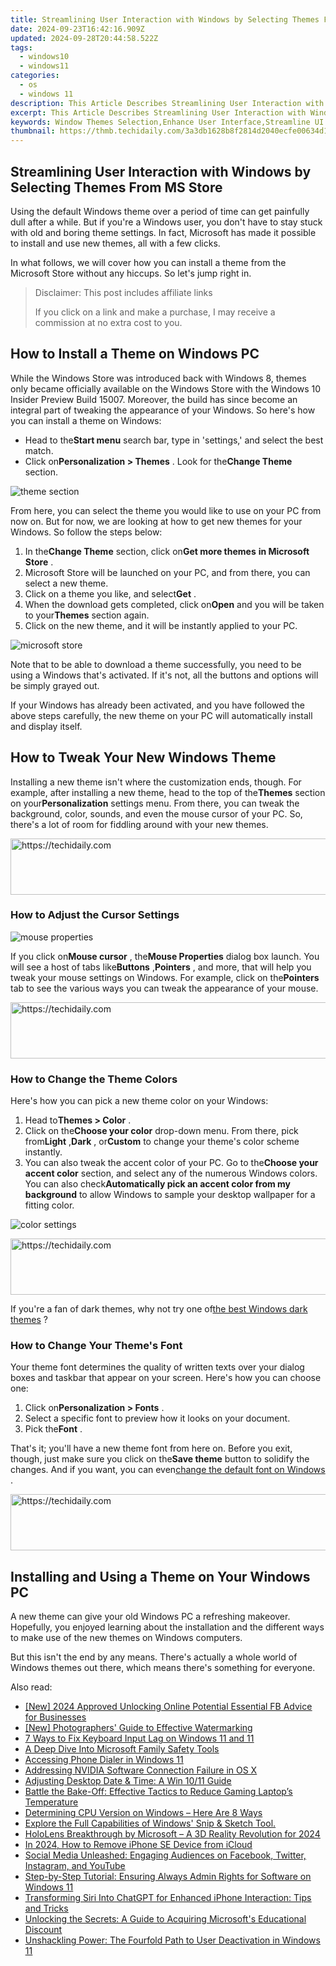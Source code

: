 ```yaml
---
title: Streamlining User Interaction with Windows by Selecting Themes From MS Store
date: 2024-09-23T16:42:16.909Z
updated: 2024-09-28T20:44:58.522Z
tags:
  - windows10
  - windows11
categories:
  - os
  - windows 11
description: This Article Describes Streamlining User Interaction with Windows by Selecting Themes From MS Store
excerpt: This Article Describes Streamlining User Interaction with Windows by Selecting Themes From MS Store
keywords: Window Themes Selection,Enhance User Interface,Streamline UI Experience,Improve Windows Usage,Optimize Interaction Design,Customize Windows Aesthetics,Personalize OS Appearance
thumbnail: https://thmb.techidaily.com/3a3db1628b8f2814d2040ecfe00634d164ea4b5f3058a85b825026993cb96502.jpg
---
```


## Streamlining User Interaction with Windows by Selecting Themes From MS Store

 Using the default Windows theme over a period of time can get painfully dull after a while. But if you're a Windows user, you don't have to stay stuck with old and boring theme settings. In fact, Microsoft has made it possible to install and use new themes, all with a few clicks.

 In what follows, we will cover how you can install a theme from the Microsoft Store without any hiccups. So let's jump right in.

>  Disclaimer: This post includes affiliate links
>
>  If you click on a link and make a purchase, I may receive a commission at no extra cost to you.
>

## How to Install a Theme on Windows PC

 While the Windows Store was introduced back with Windows 8, themes only became officially available on the Windows Store with the Windows 10 Insider Preview Build 15007\. Moreover, the build has since become an integral part of tweaking the appearance of your Windows. So here's how you can install a theme on Windows:

* Head to the**Start menu** search bar, type in 'settings,' and select the best match.
* Click on**Personalization > Themes** . Look for the**Change Theme** section.

![theme section](https://static1.makeuseofimages.com/wordpress/wp-content/uploads/2023/02/theme-section.JPG)

 From here, you can select the theme you would like to use on your PC from now on. But for now, we are looking at how to get new themes for your Windows. So follow the steps below:

1. In the**Change Theme** section, click on**Get more themes** **in Microsoft Store** .
2. Microsoft Store will be launched on your PC, and from there, you can select a new theme.
3. Click on a theme you like, and select**Get** .
4. When the download gets completed, click on**Open** and you will be taken to your**Themes** section again.
5. Click on the new theme, and it will be instantly applied to your PC.

![microsoft store](https://static1.makeuseofimages.com/wordpress/wp-content/uploads/2023/02/microsoft-store.JPG)

 Note that to be able to download a theme successfully, you need to be using a Windows that's activated. If it's not, all the buttons and options will be simply grayed out.

 If your Windows has already been activated, and you have followed the above steps carefully, the new theme on your PC will automatically install and display itself.

## How to Tweak Your New Windows Theme

 Installing a new theme isn't where the customization ends, though. For example, after installing a new theme, head to the top of the**Themes** section on your**Personalization** settings menu. From there, you can tweak the background, color, sounds, and even the mouse cursor of your PC. So, there's a lot of room for fiddling around with your new themes.

<!-- affiliate ads begin -->
<a href="https://appsumo.8odi.net/c/5597632/2151864/7443" target="_top" id="2151864">
  <img src="//a.impactradius-go.com/display-ad/7443-2151864" border="0" alt="https://techidaily.com" width="600" height="90"/>
</a>
<img height="0" width="0" src="https://appsumo.8odi.net/i/5597632/2151864/7443" style="position:absolute;visibility:hidden;" border="0" />
<!-- affiliate ads end -->

### How to Adjust the Cursor Settings

![mouse properties](https://static0.makeuseofimages.com/wordpress/wp-content/uploads/2023/02/mouse-properties-1.JPG)

 If you click on**Mouse cursor** , the**Mouse Properties** dialog box launch. You will see a host of tabs like**Buttons** ,**Pointers** , and more, that will help you tweak your mouse settings on Windows. For example, click on the**Pointers** tab to see the various ways you can tweak the appearance of your mouse.

<!-- affiliate ads begin -->
<a href="https://appsumo.8odi.net/c/5597632/2151866/7443" target="_top" id="2151866">
  <img src="//a.impactradius-go.com/display-ad/7443-2151866" border="0" alt="https://techidaily.com" width="728" height="90"/>
</a>
<img height="0" width="0" src="https://appsumo.8odi.net/i/5597632/2151866/7443" style="position:absolute;visibility:hidden;" border="0" />
<!-- affiliate ads end -->

### How to Change the Theme Colors

Here's how you can pick a new theme color on your Windows:

1. Head to**Themes > Color** .
2. Click on the**Choose your color** drop-down menu. From there, pick from**Light** ,**Dark** , or**Custom** to change your theme's color scheme instantly.
3. You can also tweak the accent color of your PC. Go to the**Choose your accent color** section, and select any of the numerous Windows colors. You can also check**Automatically pick an accent color from my background** to allow Windows to sample your desktop wallpaper for a fitting color.

![color settings](https://static1.makeuseofimages.com/wordpress/wp-content/uploads/2023/02/color-settings-1.JPG)

<!-- affiliate ads begin -->
<a href="https://appsumo.8odi.net/c/5597632/2049378/7443" target="_top" id="2049378">
  <img src="//a.impactradius-go.com/display-ad/7443-2049378" border="0" alt="https://techidaily.com" width="728" height="90"/>
</a>
<img height="0" width="0" src="https://appsumo.8odi.net/i/5597632/2049378/7443" style="position:absolute;visibility:hidden;" border="0" />
<!-- affiliate ads end -->

 If you're a fan of dark themes, why not try one of[the best Windows dark themes](https://www.makeuseof.com/windows-11-dark-themes/) ?

### How to Change Your Theme's Font

 Your theme font determines the quality of written texts over your dialog boxes and taskbar that appear on your screen. Here's how you can choose one:

1. Click on**Personalization > Fonts** .
2. Select a specific font to preview how it looks on your document.
3. Pick the**Font** .

 That's it; you'll have a new theme font from here on. Before you exit, though, just make sure you click on the**Save theme** button to solidify the changes. And if you want, you can even[change the default font on Windows](https://www.makeuseof.com/tag/the-only-way-to-change-the-default-font-in-windows-10/) .

<!-- affiliate ads begin -->
<a href="https://appsumo.8odi.net/c/5597632/2130891/7443" target="_top" id="2130891">
  <img src="//a.impactradius-go.com/display-ad/7443-2130891" border="0" alt="https://techidaily.com" width="728" height="90"/>
</a>
<img height="0" width="0" src="https://appsumo.8odi.net/i/5597632/2130891/7443" style="position:absolute;visibility:hidden;" border="0" />
<!-- affiliate ads end -->

## Installing and Using a Theme on Your Windows PC

 A new theme can give your old Windows PC a refreshing makeover. Hopefully, you enjoyed learning about the installation and the different ways to make use of the new themes on Windows computers.

 But this isn't the end by any means. There's actually a whole world of Windows themes out there, which means there's something for everyone.

<ins class="adsbygoogle"
     style="display:block"
     data-ad-format="autorelaxed"
     data-ad-client="ca-pub-7571918770474297"
     data-ad-slot="1223367746"></ins>

<ins class="adsbygoogle"
     style="display:block"
     data-ad-client="ca-pub-7571918770474297"
     data-ad-slot="8358498916"
     data-ad-format="auto"
     data-full-width-responsive="true"></ins>

<span class="atpl-alsoreadstyle">Also read:</span>
<div><ul>
<li><a href="https://facebook-video-recording.techidaily.com/new-2024-approved-unlocking-online-potential-essential-fb-advice-for-businesses/"><u>[New] 2024 Approved Unlocking Online Potential Essential FB Advice for Businesses</u></a></li>
<li><a href="https://article-tips.techidaily.com/new-photographers-guide-to-effective-watermarking/"><u>[New] Photographers' Guide to Effective Watermarking</u></a></li>
<li><a href="https://win11.techidaily.com/7-ways-to-fix-keyboard-input-lag-on-windows-11-and-11/"><u>7 Ways to Fix Keyboard Input Lag on Windows 11 and 11</u></a></li>
<li><a href="https://win11.techidaily.com/a-deep-dive-into-microsoft-family-safety-tools/"><u>A Deep Dive Into Microsoft Family Safety Tools</u></a></li>
<li><a href="https://win11.techidaily.com/accessing-phone-dialer-in-windows-11/"><u>Accessing Phone Dialer in Windows 11</u></a></li>
<li><a href="https://win11.techidaily.com/addressing-nvidia-software-connection-failure-in-os-x/"><u>Addressing NVIDIA Software Connection Failure in OS X</u></a></li>
<li><a href="https://win11.techidaily.com/adjusting-desktop-date-and-time-a-win-1011-guide/"><u>Adjusting Desktop Date & Time: A Win 10/11 Guide</u></a></li>
<li><a href="https://win11.techidaily.com/battle-the-bake-off-effective-tactics-to-reduce-gaming-laptops-temperature/"><u>Battle the Bake-Off: Effective Tactics to Reduce Gaming Laptop’s Temperature</u></a></li>
<li><a href="https://win11.techidaily.com/1719362389609-determining-cpu-version-on-windows-here-are-8-ways/"><u>Determining CPU Version on Windows – Here Are 8 Ways</u></a></li>
<li><a href="https://win11.techidaily.com/1719219819181-explore-the-full-capabilities-of-windows-snip-and-sketch-tool/"><u>Explore the Full Capabilities of Windows' Snip & Sketch Tool.</u></a></li>
<li><a href="https://some-knowledge.techidaily.com/hololens-breakthrough-by-microsoft-a-3d-reality-revolution-for-2024/"><u>HoloLens Breakthrough by Microsoft – A 3D Reality Revolution for 2024</u></a></li>
<li><a href="https://apple-account.techidaily.com/in-2024-how-to-remove-iphone-se-device-from-icloud-by-drfone-ios/"><u>In 2024, How to Remove iPhone SE Device from iCloud</u></a></li>
<li><a href="https://win-forum.techidaily.com/social-media-unleashed-engaging-audiences-on-facebook-twitter-instagram-and-youtube/"><u>Social Media Unleashed: Engaging Audiences on Facebook, Twitter, Instagram, and YouTube</u></a></li>
<li><a href="https://win-forum.techidaily.com/step-by-step-tutorial-ensuring-always-admin-rights-for-software-on-windows-11/"><u>Step-by-Step Tutorial: Ensuring Always Admin Rights for Software on Windows 11</u></a></li>
<li><a href="https://some-skills.techidaily.com/transforming-siri-into-chatgpt-for-enhanced-iphone-interaction-tips-and-tricks/"><u>Transforming Siri Into ChatGPT for Enhanced iPhone Interaction: Tips and Tricks</u></a></li>
<li><a href="https://tech-renaissance.techidaily.com/unlocking-the-secrets-a-guide-to-acquiring-microsofts-educational-discount/"><u>Unlocking the Secrets: A Guide to Acquiring Microsoft's Educational Discount</u></a></li>
<li><a href="https://windows11.techidaily.com/unshackling-power-the-fourfold-path-to-user-deactivation-in-windows-11/"><u>Unshackling Power: The Fourfold Path to User Deactivation in Windows 11</u></a></li>
</ul></div>

